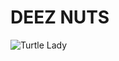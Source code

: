 # **DEEZ NUTS**
![Turtle Lady](https://external-content.duckduckgo.com/iu/?u=https%3A%2F%2Fimages.halloweencostumes.com.au%2Fproducts%2F57561%2F1-1%2Fadult-turtle-hat.jpg&f=1&nofb=1&ipt=1b92f3f16269d95389aff8abc3a99c919573dcc6d6b6e549a25c4bc5c93bf243&ipo=images)
